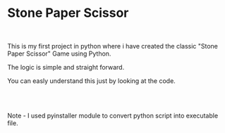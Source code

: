 # Stone Paper Scissor
<br>
<p>This is my first project in python where i have created the classic "Stone Paper Scissor" Game using Python.</p>
<p>The logic is simple and straight forward.</p>
<p>You can easly understand this just by looking at the code.</p>
<br><br>
<p>Note - I used pyinstaller module to convert python script into executable file.</p>


